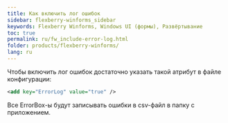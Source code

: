 ```yaml
---
title: Как включить лог ошибок
sidebar: flexberry-winforms_sidebar
keywords: Flexberry Winforms, Windows UI (формы), Развёртывание
toc: true
permalink: ru/fw_include-error-log.html
folder: products/flexberry-winforms/
lang: ru
---
```


Чтобы включить лог ошибок достаточно указать такой атрибут в файле конфигурации:
```xml   
<add key="ErrorLog" value="true" />
```
Все ErrorBox-ы будут записывать ошибки в csv-файл в папку с приложением.
